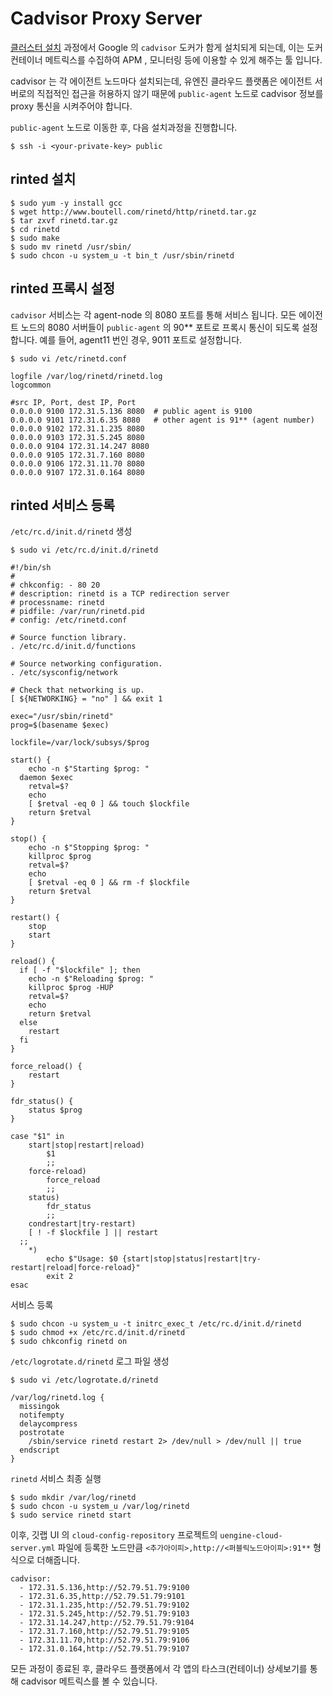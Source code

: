 # Cadvisor Proxy Server
 
[클러스터 설치](install-cluster.md) 과정에서 Google 의 `cadvisor` 도커가 함게 설치되게 되는데, 이는 도커 컨테이너 메트릭스를 
수집하여 APM , 모니터링 등에 이용할 수 있게 해주는 툴 입니다.

cadvisor 는 각 에이전트 노드마다 설치되는데, 유엔진 클라우드 플랫폼은 에이전트 서버로의 직접적인 접근을 허용하지 않기 때문에 `public-agent` 
노드로 cadvisor 정보를 proxy 통신을 시켜주어야 합니다.

`public-agent` 노드로 이동한 후, 다음 설치과정을 진행합니다.

```
$ ssh -i <your-private-key> public
```

## rinted 설치

```
$ sudo yum -y install gcc
$ wget http://www.boutell.com/rinetd/http/rinetd.tar.gz
$ tar zxvf rinetd.tar.gz
$ cd rinetd
$ sudo make
$ sudo mv rinetd /usr/sbin/
$ sudo chcon -u system_u -t bin_t /usr/sbin/rinetd
```

## rinted 프록시 설정

`cadvisor` 서비스는 각 agent-node 의 8080 포트를 통해 서비스 됩니다. 모든 에이전트 노드의 8080 서버들이 `public-agent` 의 90** 포트로 프록시 
통신이 되도록 설정합니다. 예를 들어, agent11 번인 경우, 9011 포트로 설정합니다.

```
$ sudo vi /etc/rinetd.conf

logfile /var/log/rinetd/rinetd.log
logcommon

#src IP, Port, dest IP, Port
0.0.0.0 9100 172.31.5.136 8080  # public agent is 9100
0.0.0.0 9101 172.31.6.35 8080   # other agent is 91** (agent number)
0.0.0.0 9102 172.31.1.235 8080
0.0.0.0 9103 172.31.5.245 8080
0.0.0.0 9104 172.31.14.247 8080
0.0.0.0 9105 172.31.7.160 8080
0.0.0.0 9106 172.31.11.70 8080
0.0.0.0 9107 172.31.0.164 8080
```

## rinted 서비스 등록

`/etc/rc.d/init.d/rinetd` 생성

```
$ sudo vi /etc/rc.d/init.d/rinetd

#!/bin/sh
#
# chkconfig: - 80 20
# description: rinetd is a TCP redirection server
# processname: rinetd
# pidfile: /var/run/rinetd.pid
# config: /etc/rinetd.conf

# Source function library.
. /etc/rc.d/init.d/functions

# Source networking configuration.
. /etc/sysconfig/network

# Check that networking is up.
[ ${NETWORKING} = "no" ] && exit 1

exec="/usr/sbin/rinetd"
prog=$(basename $exec)

lockfile=/var/lock/subsys/$prog

start() {
    echo -n $"Starting $prog: "
  daemon $exec
    retval=$?
    echo
    [ $retval -eq 0 ] && touch $lockfile
    return $retval
}

stop() {
    echo -n $"Stopping $prog: "
    killproc $prog
    retval=$?
    echo
    [ $retval -eq 0 ] && rm -f $lockfile
    return $retval
}

restart() {
    stop
    start
}

reload() {
  if [ -f "$lockfile" ]; then
    echo -n $"Reloading $prog: "
    killproc $prog -HUP
    retval=$?
    echo
    return $retval
  else
    restart
  fi
}

force_reload() {
    restart
}

fdr_status() {
    status $prog
}

case "$1" in
    start|stop|restart|reload)
        $1
        ;;
    force-reload)
        force_reload
        ;;
    status)
        fdr_status
        ;;
    condrestart|try-restart)
    [ ! -f $lockfile ] || restart
  ;;
    *)
        echo $"Usage: $0 {start|stop|status|restart|try-restart|reload|force-reload}"
        exit 2
esac
```

서비스 등록

```
$ sudo chcon -u system_u -t initrc_exec_t /etc/rc.d/init.d/rinetd
$ sudo chmod +x /etc/rc.d/init.d/rinetd
$ sudo chkconfig rinetd on
```

`/etc/logrotate.d/rinetd` 로그 파일 생성

```
$ sudo vi /etc/logrotate.d/rinetd

/var/log/rinetd.log {
  missingok
  notifempty
  delaycompress
  postrotate
    /sbin/service rinetd restart 2> /dev/null > /dev/null || true
  endscript
}
```

`rinetd` 서비스 최종 실행

```
$ sudo mkdir /var/log/rinetd
$ sudo chcon -u system_u /var/log/rinetd
$ sudo service rinetd start
```


이후, 깃랩 UI 의 `cloud-config-repository` 프로젝트의 `uengine-cloud-server.yml` 
파일에 등록한 노드만큼 `<추가아이피>,http://<퍼블릭노드아이피>:91**` 형식으로 더해줍니다. 

```
cadvisor:
  - 172.31.5.136,http://52.79.51.79:9100
  - 172.31.6.35,http://52.79.51.79:9101
  - 172.31.1.235,http://52.79.51.79:9102
  - 172.31.5.245,http://52.79.51.79:9103
  - 172.31.14.247,http://52.79.51.79:9104
  - 172.31.7.160,http://52.79.51.79:9105
  - 172.31.11.70,http://52.79.51.79:9106
  - 172.31.0.164,http://52.79.51.79:9107
```

모든 과정이 종료된 후, 클라우드 플랫폼에서 각 앱의 타스크(컨테이너) 상세보기를 통해 cadvisor 메트릭스를 볼 수 있습니다.